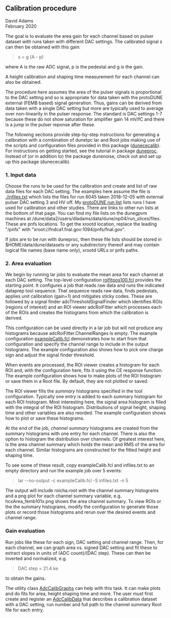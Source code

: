 ## Calibration procedure

David Adams   
February 2020

The goal is to evaluate the area gain for each channel based on
pulser dataset with runs taken with different DAC settings.
The calibrated signal s can then be obtained with this gain:
> s = g (A - p)

where A is the raw ADC signal, p is the pedestal and g is the gain.

A height calibration and shaping time measurement for each channel can also be obtained.

The procedure here assumes the area of the pulser signals is proportional
to the DAC setting and so is appropriate for data taken with the protoDUNE
external (FEMB based) signal generation.
Thus, gains can be derived from data taken with a single DAC setting but more are
typically used to average over non-linearity in the pulser response.
The standard is DAC settings 1-7 because these do not show saturation
for amplifier gain 14 mV/fC and there is a jump in the pulser reponse after these.

The following sections provide step-by-step instructions for generating a calibration
with a combination of dunetpc lar and Root jobs making use of the scripts and configuration
files provided in this package ([dunececalib](https://github.com/dladams/dunececalib)).
For instructions on getting started, see the tutorial in package [duneproc](https://github.com/dladams/duneproc).
Instead of (or in addition to) the package dunenoise, check out and set up up this package (dunececalib).

### 1. Input data

Choose the runs to be used for the calibration and create and list of raw data files for each DAC setting.
The examples here assume the file is [./infiles.txt](infiles.txt) which lists the files for run 6045
taken 2018-12-05 with external pulser DAC setting 3 and HV off.
My [protoDUNE run list](https://wiki.dunescience.org/wiki/ProtoDUNE_commissioning_runs_(dla)) lists
runs I have used for calibration and other studies.
There are links to other run lists at the bottom of that page.
You can find my file lists on the dunegpvm machines at /dune/data2/users/dladams/data/dune/np04/run_slices/files.
These are pnfs locations.
To get the xrootd location, replace the leading "/pnfs" with "xroot://fndca1.fnal.gov:1094/pnfs/fnal.gov".

If jobs are to be run with duneproc, then these file lists should be stored in
$HOME/data/dune/datasets or any subdirectory thereof and may contain logical file names
(base name only), xrootd URLs or pnfs paths.

### 2. Area evaluation

We begin by running lar jobs to evaluate the mean area for each channel at each DAC setting.
The top-level configuration [roifitpos100.fcl](../Fcl/roifitpos100.fcl) provides the starting point.
It configures a job that reads raw data and runs the indicated dataprep tool sequence.
That sequence reads raw data, finds pedestals, applies unit calibration (gain=1) and mitigates sticky codes.
These are followed by a signal finder adcThresholdSignalFinder which identifies ROIs (regions of interest)
and an ROI viewer adcRoiFitter which processes each of the ROIs and creates the histograms from which the calibration is derived.

This configuration can be used directly in a lar job but will not produce any histograms because
adcRoiFitter.ChannelRanges is empty.
The example configuration [exampleCalib.fcl](exampleCalib.fcl) demonstrates how to start from
that configuration and specify the channel range to include in the output histograms.
The example configuration also shows how to pick one charge sign and adjust the signal finder threshold.

When events are processed, the ROI viewer creates a histogram for each ROI and,
with the configuration here, fits it using the CE response function.
The example configuration shows how to make plots of the ROI histogram or save them in a Root file.
By default, they are not plotted or saved.

The ROI viewer fills the *summary* histograms specified in the tool configuration.
Typically one entry is added to each summary histogram for each ROI histogram.
Most interesting here, the signal area histogram is filled with the integral of the ROI histogram.
Distributions of signal height, shaping time and other variables are also reorded.
The example configuration shows how to plot or save these histograms.

At the end of the job, *channel summary* histograms are created from the summary histograms
with one entry for each channel.
There is also the option to histogram the distribution over channels.
Of greatest interest here, is the area channel summary which holds the mean and RMS of
the area for each channel.
Similar histograms are constructed for the fitted height and shaping time.

To see some of these result, copy exampleCalib.fcl and infiles.txt to an empty directory and
run the example job over 5 events:

> lar --no-output -c exampleCalib.fcl -S infiles.txt -n 5

The output will include roicha.root with the channel summary histograms and a png plot for each
channel summary variable, e.g. hcsArea_femb101x.png shows the area channel summary.
To view ROIs or the the summary histograms, modify the configuration to generate those plots or
record those histograms and rerun over the desired events and channel range.

### Gain evaluation

Run jobs like these for each sign, DAC setting and channel range.
Then, for each channel, we can graph area vs. signed DAC setting
and fit these to extract slopes in units of (ADC count)/(DAC step).
These can then be inverted and normalized, e.g.

> DAC step = 21.4 ke

to obtain the gains.

The utility class [AdcCalibGraphs](../src/AdcCalibGraphs.h) can help with this task.
It can make plots and do fits for area, height shaping time and more.
The user must first create and register an [AdcCalibData](../src/AdcCalibData.h)
that describes a calibration dataset with a DAC setting, run number and full path to
the channel summary Root file for each entry.

